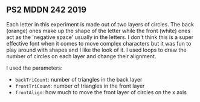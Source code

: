 ## PS2 MDDN 242 2019

Each letter in this experiment is made out of two layers of circles. The back (orange) ones make up the shape of the letter while the front (white) ones act as the 'negative space' usually in the letters. I don't think this is a super effective font when it comes to move complex characters but it was fun to play around with shapes and I like the look of it. I used loops to draw the number of circles on each layer and change their alignment.

I used the parameters:
 * `backTriCount`: number of triangles in the back layer
 * `frontTriCount`: number of triangles in the front layer
 * `frontAlign`: how much to move the front layer of circles on the x axis


